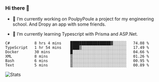 ### Hi there 👋
- 🔭 I’m currently working on PoulpyPoule a project for my engineering school. And Dropy an app with some friends.

- 🌱 I’m currently learning Typescript with Prisma and ASP.Net.


<!--START_SECTION:waka-->

```text
C#           8 hrs 4 mins    ██████████████████▓░░░░░░   74.08 %
TypeScript   1 hr 54 mins    ████▒░░░░░░░░░░░░░░░░░░░░   17.49 %
Docker       30 mins         █░░░░░░░░░░░░░░░░░░░░░░░░   04.66 %
XML          8 mins          ▒░░░░░░░░░░░░░░░░░░░░░░░░   01.26 %
Bash         6 mins          ▒░░░░░░░░░░░░░░░░░░░░░░░░   00.95 %
Text         5 mins          ▒░░░░░░░░░░░░░░░░░░░░░░░░   00.89 %
```

<!--END_SECTION:waka-->

![Stats](https://github-readme-stats.vercel.app/api?username=killian-mannarelli&count_private=true)

<!--
**killian-mannarelli/killian-mannarelli** is a ✨ _special_ ✨ repository because its `README.md` (this file) appears on your GitHub profile.

Here are some ideas to get you started:

- 🔭 I’m currently working on ...
- 🌱 I’m currently learning ...
- 👯 I’m looking to collaborate on ...
- 🤔 I’m looking for help with ...
- 💬 Ask me about ...
- 📫 How to reach me: ...
- 😄 Pronouns: ...
- ⚡ Fun fact: ...
-->
